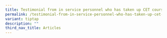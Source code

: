 ```yaml
---
title: Testimonial from in service personnel who has taken up CET course
permalink: /testimonial-from-in-service-personnel-who-has-taken-up-cet-course/
variant: tiptap
description: ""
third_nav_title: Articles
---
```

